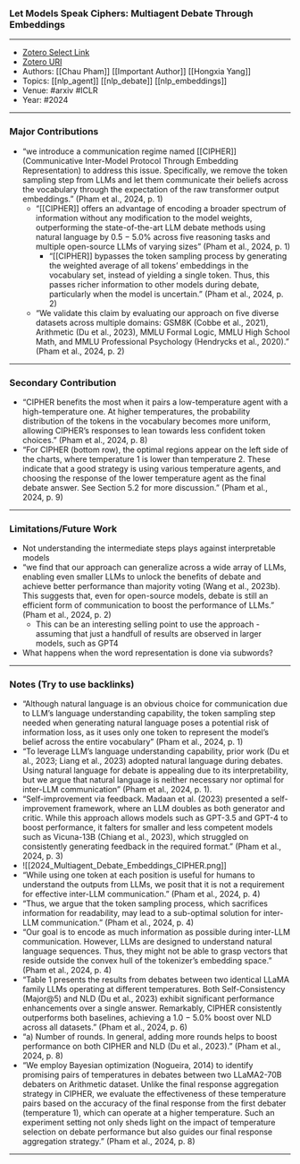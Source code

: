 ### Let Models Speak Ciphers: Multiagent Debate Through Embeddings
---
- [Zotero Select Link](zotero://select/groups/2480461/items/KF36BBB8)
- [Zotero URI](https://www.zotero.org/groups/2480461/items/KF36BBB8)
- Authors: [[Chau Pham]] [[Important Author]] [[Hongxia Yang]] 
- Topics: [[nlp_agent]] [[nlp_debate]] [[nlp_embeddings]]
- Venue: #arxiv #ICLR
- Year: #2024

---
### Major Contributions
- “we introduce a communication regime named [[CIPHER]] (Communicative Inter-Model Protocol Through Embedding Representation) to address this issue. Specifically, we remove the token sampling step from LLMs and let them communicate their beliefs across the vocabulary through the expectation of the raw transformer output embeddings.” (Pham et al., 2024, p. 1)
	- “[[CIPHER]] offers an advantage of encoding a broader spectrum of information without any modification to the model weights, outperforming the state-of-the-art LLM debate methods using natural language by 0.5 − 5.0% across five reasoning tasks and multiple open-source LLMs of varying sizes” (Pham et al., 2024, p. 1)
		- 	“[[CIPHER]] bypasses the token sampling process by generating the weighted average of all tokens’ embeddings in the vocabulary set, instead of yielding a single token. Thus, this passes richer information to other models during debate, particularly when the model is uncertain.” (Pham et al., 2024, p. 2)
	- “We validate this claim by evaluating our approach on five diverse datasets across multiple domains: GSM8K (Cobbe et al., 2021), Arithmetic (Du et al., 2023), MMLU Formal Logic, MMLU High School Math, and MMLU Professional Psychology (Hendrycks et al., 2020).” (Pham et al., 2024, p. 2)
---
### Secondary Contribution
-  “CIPHER benefits the most when it pairs a low-temperature agent with a high-temperature one. At higher temperatures, the probability distribution of the tokens in the vocabulary becomes more uniform, allowing CIPHER’s responses to lean towards less confident token choices.” (Pham et al., 2024, p. 8)
- “For CIPHER (bottom row), the optimal regions appear on the left side of the charts, where temperature 1 is lower than temperature 2. These indicate that a good strategy is using various temperature agents, and choosing the response of the lower temperature agent as the final debate answer. See Section 5.2 for more discussion.” (Pham et al., 2024, p. 9)
---
### Limitations/Future Work
- Not understanding the intermediate steps plays against interpretable models
- “we find that our approach can generalize across a wide array of LLMs, enabling even smaller LLMs to unlock the benefits of debate and achieve better performance than majority voting (Wang et al., 2023b). This suggests that, even for open-source models, debate is still an efficient form of communication to boost the performance of LLMs.” (Pham et al., 2024, p. 2)
	- This can be an interesting selling point to use the approach - assuming that just a handfull of results are observed in larger models, such as GPT4
- What happens when the word representation is done via subwords?
---
### Notes (Try to use backlinks)
- “Although natural language is an obvious choice for communication due to LLM’s language understanding capability, the token sampling step needed when generating natural language poses a potential risk of information loss, as it uses only one token to represent the model’s belief across the entire vocabulary” (Pham et al., 2024, p. 1)
- “To leverage LLM’s language understanding capability, prior work (Du et al., 2023; Liang et al., 2023) adopted natural language during debates. Using natural language for debate is appealing due to its interpretability, but we argue that natural language is neither necessary nor optimal for inter-LLM communication” (Pham et al., 2024, p. 1).
- “Self-improvement via feedback. Madaan et al. (2023) presented a self-improvement framework, where an LLM doubles as both generator and critic. While this approach allows models such as GPT-3.5 and GPT-4 to boost performance, it falters for smaller and less competent models such as Vicuna-13B (Chiang et al., 2023), which struggled on consistently generating feedback in the required format.” (Pham et al., 2024, p. 3)
- ![[2024_Multiagent_Debate_Embeddings_CIPHER.png]]
- “While using one token at each position is useful for humans to understand the outputs from LLMs, we posit that it is not a requirement for effective inter-LLM communication.” (Pham et al., 2024, p. 4)
- “Thus, we argue that the token sampling process, which sacrifices information for readability, may lead to a sub-optimal solution for inter-LLM communication.” (Pham et al., 2024, p. 4)
- “Our goal is to encode as much information as possible during inter-LLM communication. However, LLMs are designed to understand natural language sequences. Thus, they might not be able to grasp vectors that reside outside the convex hull of the tokenizer’s embedding space.” (Pham et al., 2024, p. 4)
- “Table 1 presents the results from debates between two identical LLaMA family LLMs operating at different temperatures. Both Self-Consistency (Major@5) and NLD (Du et al., 2023) exhibit significant performance enhancements over a single answer. Remarkably, CIPHER consistently outperforms both baselines, achieving a 1.0 − 5.0% boost over NLD across all datasets.” (Pham et al., 2024, p. 6)
- “a) Number of rounds. In general, adding more rounds helps to boost performance on both CIPHER and NLD (Du et al., 2023).” (Pham et al., 2024, p. 8)
- “We employ Bayesian optimization (Nogueira, 2014) to identify promising pairs of temperatures in debates between two LLaMA2-70B debaters on Arithmetic dataset. Unlike the final response aggregation strategy in CIPHER, we evaluate the effectiveness of these temperature pairs based on the accuracy of the final response from the first debater (temperature 1), which can operate at a higher temperature. Such an experiment setting not only sheds light on the impact of temperature selection on debate performance but also guides our final response aggregation strategy.” (Pham et al., 2024, p. 8)

---
